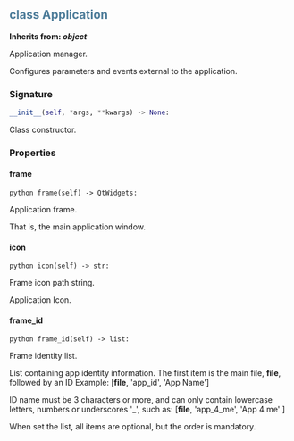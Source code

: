 #  

## <h2 style="color: #4d7c99;">class Application</h2>


**Inherits from: _object_**

Application manager.

 Configures parameters and events external to the application.
 


### Signature

```python
__init__(self, *args, **kwargs) -> None:
```

Class constructor.


### Properties


#### frame

```python frame(self) -> QtWidgets:```

Application frame.
  
  That is, the main application window.
  

#### icon

```python icon(self) -> str:```

Frame icon path string.

  Application Icon.
  

#### frame_id

```python frame_id(self) -> list:```

Frame identity list.

  List containing app identity information.
  The first item is the main file, __file__, followed by an ID
  Example:
   [__file__, 'app_id', 'App Name']

  ID name must be 3 characters or more, and can only contain lowercase 
  letters, numbers or underscores '_', such as:
   [__file__, 'app_4_me', 'App 4 me' ]

  When set the list, all items are optional, but the order is mandatory.
  
